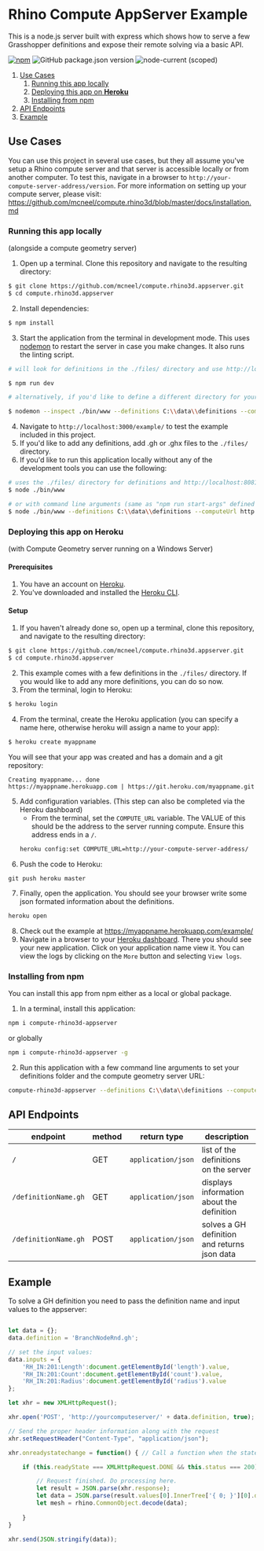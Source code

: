 # Rhino Compute AppServer Example
This is a node.js server built with express which shows how to serve a few Grasshopper definitions and expose their remote solving via a basic API.

[![npm](https://img.shields.io/npm/v/@mcneel/compute.rhino3d.appserver?style=flat-square)](https://www.npmjs.com/package/@mcneel/compute.rhino3d.appserver)
![GitHub package.json version](https://img.shields.io/github/package-json/v/mcneel/compute.rhino3d.appserver?style=flat-square)
![node-current (scoped)](https://img.shields.io/node/v/@mcneel/compute.rhino3d.appserver?style=flat-square)

1. [Use Cases](#use-cases)
    1. [Running this app locally](#running-this-app-locally)
    2. [Deploying this app on **Heroku** ](#deploying-this-app-on-heroku)
    3. [Installing from npm](#installing-from-npm)
2. [API Endpoints](#api-endpoints)
3. [Example](#example)

## Use Cases

You can use this project in several use cases, but they all assume you've setup a Rhino compute server and that server is accessible locally or from another computer. To test this, navigate in a browser to `http://your-compute-server-address/version`. For more information on setting up your compute server, please visit: https://github.com/mcneel/compute.rhino3d/blob/master/docs/installation.md

### Running this app locally
(alongside a compute geometry server)
1. Open up a terminal. Clone this repository and navigate to the resulting directory: 
``` bash
$ git clone https://github.com/mcneel/compute.rhino3d.appserver.git
$ cd compute.rhino3d.appserver
```
2. Install dependencies:
```bash
$ npm install
```
3. Start the application from the terminal in development mode. This uses [nodemon](https://nodemon.io/) to restart the server in case you make changes. It also runs the linting script.
```bash
# will look for definitions in the ./files/ directory and use http://localhost:8081 as the compute server address

$ npm run dev

# alternatively, if you'd like to define a different directory for your definitions or use a different address for the compute server (check the 'dev' script in packages.json):

$ nodemon --inspect ./bin/www --definitions C:\\data\\definitions --computeUrl http://localhost:8081/  --exec \"npm run lint && node\""
```
4. Navigate to `http://localhost:3000/example/` to test the example included in this project.
5. If you'd like to add any definitions, add .gh or .ghx files to the `./files/` directory.
6. If you'd like to run this application locally without any of the development tools you can use the following:

```bash
# uses the ./files/ directory for definitions and http://localhost:8081 as the compute server url (same as "npm run start" defined in package.json)
$ node ./bin/www

# or with command line arguments (same as "npm run start-args" defined in package.json)
$ node ./bin/www --definitions C:\\data\\definitions --computeUrl http://localhost:8081/
```

### Deploying this app on **Heroku** 
(with Compute Geometry server running on a Windows Server)

#### Prerequisites
1. You have an account on [Heroku](https://heroku.com).
2. You've downloaded and installed the [Heroku CLI](https://devcenter.heroku.com/articles/heroku-cli#download-and-install).

#### Setup
1. If you haven't already done so, open up a terminal, clone this repository, and navigate to the resulting directory: 
``` bash
$ git clone https://github.com/mcneel/compute.rhino3d.appserver.git
$ cd compute.rhino3d.appserver
```
2. This example comes with a few definitions in the `./files/` directory. If you would like to add any more definitions, you can do so now.
3. From the terminal, login to Heroku:
``` bash
$ heroku login
```
4. From the terminal, create the Heroku application (you can specify a name here, otherwise heroku will assign a name to your app):
``` bash
$ heroku create myappname
```
You will see that your app was created and has a domain and a git repository:
```
Creating myappname... done
https://myappname.herokuapp.com | https://git.heroku.com/myappname.git
```
5. Add configuration variables.
(This step can also be completed via the Heroku dashboard)
   - From the terminal, set the `COMPUTE_URL` variable. The VALUE of this should be the address to the server running compute. Ensure this address ends in a `/`.
   ```bash
   heroku config:set COMPUTE_URL=http://your-compute-server-address/
   ``` 
6. Push the code to Heroku:
```
git push heroku master
```
7. Finally, open the application. You should see your browser write some json formated information about the definitions.
```bash
heroku open
```
8. Check out the example at https://myappname.herokuapp.com/example/ 
9. Navigate in a browser to your [Heroku dashboard](https://dashboard.heroku.com/). There you should see your new application. Click on your application name view it. You can view the logs by clicking on the `More` button and selecting `View logs`.

### Installing from npm

You can install this app from npm either as a local or global package.

1. In a terminal, install this application:
```bash
npm i compute-rhino3d-appserver
```
or globally
```bash
npm i compute-rhino3d-appserver -g
```
2. Run this application with a few command line arguments to set your definitions folder and the compute geometry server URL:
```bash
compute-rhino3d-appserver --definitions C:\\data\\definitions --computeUrl http://localhost:8081/
```

## API Endpoints

endpoint | method | return type | description
------------ | ------------- | ------------- | -------------
`/` | GET | `application/json` | list of the definitions on the server
`/definitionName.gh` | GET |  `application/json` | displays information about the definition
`/definitionName.gh` | POST |  `application/json` | solves a GH definition and returns json data

## Example

To solve a GH definition you need to pass the definition name and input values to the appserver:

```javascript

let data = {};
data.definition = 'BranchNodeRnd.gh';

// set the input values:
data.inputs = {
    'RH_IN:201:Length':document.getElementById('length').value,
    'RH_IN:201:Count':document.getElementById('count').value,
    'RH_IN:201:Radius':document.getElementById('radius').value
};

let xhr = new XMLHttpRequest();

xhr.open('POST', 'http://yourcomputeserver/' + data.definition, true);

// Send the proper header information along with the request
xhr.setRequestHeader("Content-Type", "application/json");

xhr.onreadystatechange = function() { // Call a function when the state changes.

    if (this.readyState === XMLHttpRequest.DONE && this.status === 200) {

        // Request finished. Do processing here.  
        let result = JSON.parse(xhr.response);
        let data = JSON.parse(result.values[0].InnerTree['{ 0; }'][0].data);
        let mesh = rhino.CommonObject.decode(data);
            
    }
}

xhr.send(JSON.stringify(data));
```
